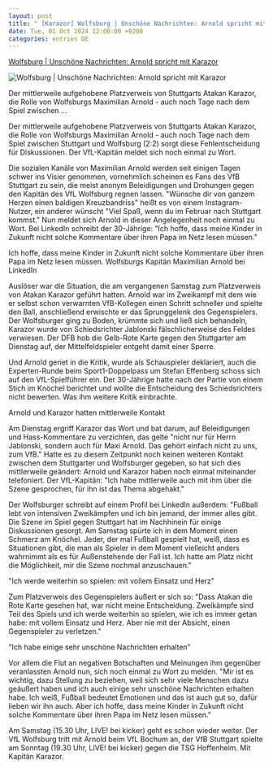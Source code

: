 ```yaml
---
layout: post
title: " [Karazor] Wolfsburg | Unschöne Nachrichten: Arnold spricht mit Karazor"
date: Tue, 01 Oct 2024 12:00:00 +0200
categories: entries DE
---
```

[Wolfsburg | Unschöne Nachrichten: Arnold spricht mit Karazor](https://www.kicker.de/einige-sehr-unschoene-nachrichten-arnold-meldet-sich-zu-wort-und-spricht-mit-karazor-1055644/artikel)

![Wolfsburg | Unschöne Nachrichten: Arnold spricht mit Karazor](https://derivates.kicker.de/image/upload/c_crop%2Cx_0%2Cy_63%2Cw_1902%2Ch_1070/w_1200%2Cq_auto/v1/2024/10/01/914792ab-af42-4bb4-a760-f651bbdefb0b.jpeg)

Der mittlerweile aufgehobene Platzverweis von Stuttgarts Atakan Karazor, die Rolle von Wolfsburgs Maximilian Arnold - auch noch Tage nach dem Spiel zwischen ...

Der mittlerweile aufgehobene Platzverweis von Stuttgarts Atakan Karazor, die Rolle von Wolfsburgs Maximilian Arnold - auch noch Tage nach dem Spiel zwischen Stuttgart und Wolfsburg (2:2) sorgt diese Fehlentscheidung für Diskussionen. Der VfL-Kapitän meldet sich noch einmal zu Wort.

Die sozialen Kanäle von Maximilian Arnold werden seit einigen Tagen schwer ins Visier genommen, vornehmlich scheinen es Fans des VfB Stuttgart zu sein, die meist anonym Beleidigungen und Drohungen gegen den Kapitän des VfL Wolfsburg regnen lassen. "Wünsche dir von ganzem Herzen einen baldigen Kreuzbandriss" heißt es von einem Instagram-Nutzer, ein anderer wünscht "Viel Spaß, wenn du im Februar nach Stuttgart kommst." Nun meldet sich Arnold in dieser Angelegenheit noch einmal zu Wort. Bei LinkedIn schreibt der 30-Jährige: "Ich hoffe, dass meine Kinder in Zukunft nicht solche Kommentare über ihren Papa im Netz lesen müssen."

Ich hoffe, dass meine Kinder in Zukunft nicht solche Kommentare über ihren Papa im Netz lesen müssen. Wolfsburgs Kapitän Maximilian Arnold bei LinkedIn

Auslöser war die Situation, die am vergangenen Samstag zum Platzverweis von Atakan Karazor geführt hatten. Arnold war im Zweikampf mit dem wie er selbst schon verwarnten VfB-Kollegen einen Schritt schneller und spielte den Ball, anschließend erwischte er das Sprunggelenk des Gegenspielers. Der Wolfsburger ging zu Boden, krümmte sich und ließ sich behandeln, Karazor wurde von Schiedsrichter Jablonski fälschlicherweise des Feldes verwiesen. Der DFB hob die Gelb-Rote Karte gegen den Stuttgarter am Dienstag auf, der Mittelfeldspieler entgeht damit einer Sperre.

Und Arnold geriet in die Kritik, wurde als Schauspieler deklariert, auch die Experten-Runde beim Sport1-Doppelpass um Stefan Effenberg schoss sich auf den VfL-Spielführer ein. Der 30-Jährige hatte nach der Partie von einem Stich im Knöchel berichtet und wollte die Entscheidung des Schiedsrichters nicht bewerten. Was ihm weitere Kritik einbrachte.

Arnold und Karazor hatten mittlerweile Kontakt

Am Dienstag ergriff Karazor das Wort und bat darum, auf Beleidigungen und Hass-Kommentare zu verzichten, das gelte "nicht nur für Herrn Jablonski, sondern auch für Maxi Arnold. Das gehört einfach nicht zu uns, zum VfB." Hatte es zu diesem Zeitpunkt noch keinen weiteren Kontakt zwischen dem Stuttgarter und Wolfsburger gegeben, so hat sich dies mittlerweile geändert: Arnold und Karazor haben noch einmal miteinander telefoniert. Der VfL-Kapitän: "Ich habe mittlerweile auch mit ihm über die Szene gesprochen, für ihn ist das Thema abgehakt."

Der Wolfsburger schreibt auf einem Profil bei LinkedIn außerdem: "Fußball lebt von intensiven Zweikämpfen und ich bin jemand, der immer alles gibt. Die Szene im Spiel gegen Stuttgart hat im Nachhinein für einige Diskussionen gesorgt. Am Samstag spürte ich in dem Moment einen Schmerz am Knöchel. Jeder, der mal Fußball gespielt hat, weiß, dass es Situationen gibt, die man als Spieler in dem Moment vielleicht anders wahrnimmt als es für Außenstehende der Fall ist. Ich hatte am Platz nicht die Möglichkeit, mir die Szene nochmal anzuschauen."

"Ich werde weiterhin so spielen: mit vollem Einsatz und Herz"

Zum Platzverweis des Gegenspielers äußert er sich so: "Dass Atakan die Rote Karte gesehen hat, war nicht meine Entscheidung. Zweikämpfe sind Teil des Spiels und ich werde weiterhin so spielen, wie ich es immer getan habe: mit vollem Einsatz und Herz. Aber nie mit der Absicht, einen Gegenspieler zu verletzen."

"Ich habe einige sehr unschöne Nachrichten erhalten"

Vor allem die Flut an negativen Botschaften und Meinungen ihm gegenüber veranlassten Arnold nun, sich noch einmal zu Wort zu melden. "Mir ist es wichtig, dazu Stellung zu beziehen, weil sich sehr viele Menschen dazu geäußert haben und ich auch einige sehr unschöne Nachrichten erhalten habe. Ich weiß, Fußball bedeutet Emotionen und das ist auch gut so, dafür lieben wir ihn auch. Aber ich hoffe, dass meine Kinder in Zukunft nicht solche Kommentare über ihren Papa im Netz lesen müssen."

Am Samstag (15.30 Uhr, LIVE! bei kicker) geht es schon wieder weiter. Der VfL Wolfsburg tritt mit Arnold beim VfL Bochum an, der VfB Stuttgart spielte am Sonntag (19.30 Uhr, LIVE! bei kicker) gegen die TSG Hoffenheim. Mit Kapitän Karazor.

